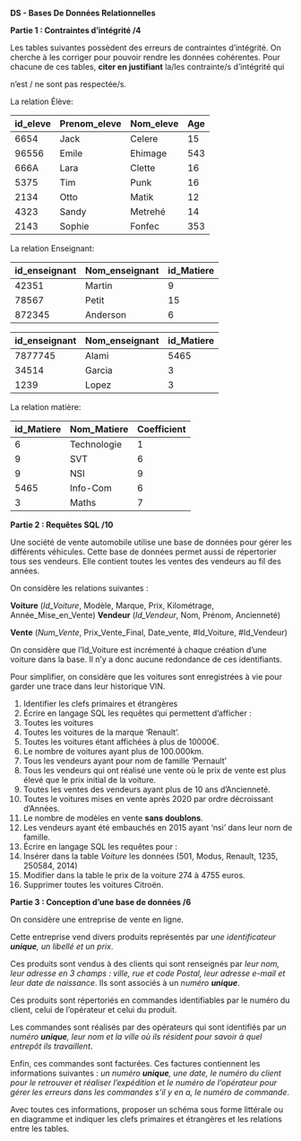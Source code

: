 ﻿**DS - Bases De Données Relationnelles**

**Partie 1 : Contraintes d’intégrité                                 /4**

Les tables suivantes possèdent des erreurs de contraintes d’intégrité. On cherche à les corriger pour pouvoir rendre les données cohérentes. Pour chacune de ces tables, **citer en justifiant** la/les contrainte/s d’intégrité qui

n’est / ne sont pas respectée/s.

La relation Élève:

|id\_eleve|Prenom\_eleve|Nom\_eleve|Age|
| - | - | - | - |
|6654|Jack|Celere|15|
|96556|Emile|Ehimage|543|
|666A|Lara|Clette|16|
|5375|Tim|Punk|16|
|2134|Otto|Matik|12|
|4323|Sandy|Metrehé|14|
|2143|Sophie|Fonfec|353|

La relation Enseignant:



|id\_enseignant|Nom\_enseignant|id\_Matiere|
| - | - | - |
|42351|Martin|9|
|78567|Petit|15|
|872345|Anderson|6|




|id\_enseignant|Nom\_enseignant|id\_Matiere|
| - | - | - |
|7877745|Alami|5465|
|34514|Garcia|3|
|1239|Lopez|3|

La relation matière:



|id\_Matiere|Nom\_Matiere|Coefficient|
| - | - | - |
|6|Technologie|1|
|9|SVT|6|
|9|NSI|9|
|5465|Info-Com|6|
|3|Maths|7|

**Partie 2 : Requêtes SQL                                                     /10**

Une société de vente automobile utilise une base de données pour gérer les différents véhicules. Cette base de données permet aussi de répertorier tous ses vendeurs. Elle contient toutes les ventes des vendeurs au fil des années.

On considère les relations suivantes :

**Voiture** (*Id\_Voiture*, Modèle, Marque, Prix, Kilométrage, Année\_Mise\_en\_Vente) **Vendeur** (*Id\_Vendeur*, Nom, Prénom, Ancienneté)

**Vente** (*Num\_Vente*, Prix\_Vente\_Final, Date\_vente, #Id\_Voiture, #Id\_Vendeur)

On considère que l’Id\_Voiture est incrémenté à chaque création d’une voiture dans la base. Il n’y a donc aucune redondance de ces identifiants.

Pour simplifier, on considère que les voitures sont enregistrées à vie pour garder une trace dans leur historique VIN.

1. Identifier les clefs primaires et étrangères
2. Écrire en langage SQL les requêtes qui permettent d’afficher :
3. Toutes les voitures
4. Toutes les voitures de la marque ‘Renault’.
5. Toutes les voitures étant affichées à plus de 10000€.
6. Le nombre de voitures ayant plus de 100.000km.
7. Tous les vendeurs ayant pour nom de famille ‘Pernault’
8. Tous les vendeurs qui ont réalisé une vente où le prix de vente est plus élevé que le prix initial de la voiture.
9. Toutes les ventes des vendeurs ayant plus de 10 ans d’Ancienneté.
10. Toutes le voitures mises en vente après 2020 par ordre décroissant d’Années.
11. Le nombre de modèles en vente **sans doublons**.
12. Les vendeurs ayant été embauchés en 2015 ayant ‘nsi’ dans leur nom de famille.
13. Écrire en langage SQL les requêtes pour :
14. Insérer dans la table *Voiture* les données (501, Modus, Renault, 1235, 250584, 2014)
15. Modifier dans la table le prix de la voiture 274 à 4755 euros.
16. Supprimer toutes les voitures Citroën.

**Partie 3 : Conception d’une base de données                /6**

On considère une entreprise de vente en ligne.

Cette entreprise vend divers produits représentés par *une identificateur **unique**, un libellé et un prix*. 

Ces produits sont vendus à des clients qui sont renseignés par *leur nom, leur adresse en 3 champs : ville, rue et code Postal, leur adresse e-mail et leur date de naissance*. Ils sont associés à un *numéro **unique***.

Ces produits sont répertoriés en commandes identifiables par le numéro du client, celui de l’opérateur et celui du produit.

Les commandes sont réalisés par des opérateurs qui sont identifiés par *un numéro **unique**, leur nom et la ville où ils résident pour savoir à quel entrepôt ils travaillent*.

Enfin, ces commandes sont facturées. Ces factures contiennent les informations suivantes : *un numéro **unique**, une date, le numéro du client pour le retrouver et réaliser l’expédition et le numéro de l’opérateur pour gérer les erreurs dans les commandes s’il y en a, le numéro de commande*.

Avec toutes ces informations, proposer un schéma sous forme littérale ou en diagramme et indiquer les clefs primaires et étrangères et les relations entre les tables. 
